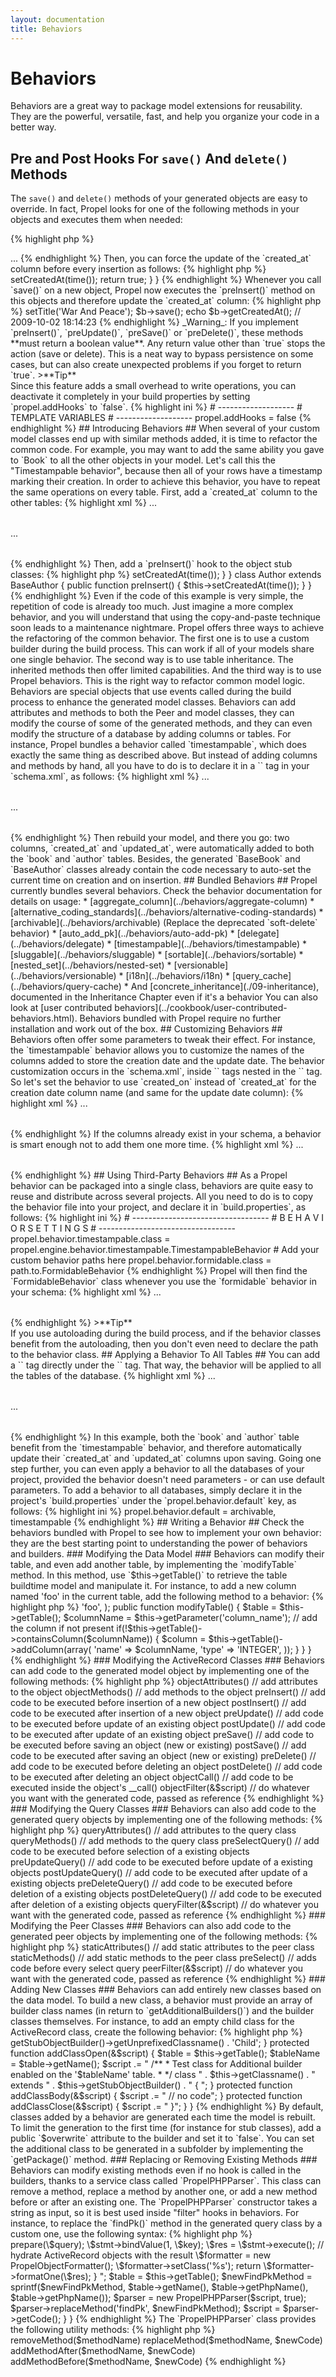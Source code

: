 ```yaml
---
layout: documentation
title: Behaviors
---
```



# Behaviors #

Behaviors are a great way to package model extensions for reusability. They are the powerful, versatile, fast, and help you organize your code in a better way.

## Pre and Post Hooks For `save()` And `delete()` Methods ##

The `save()` and `delete()` methods of your generated objects are easy to override. In fact, Propel looks for one of the following methods in your objects and executes them when needed:

{% highlight php %}
<?php
// save() hooks
preInsert()            // code executed before insertion of a new object
postInsert()           // code executed after insertion of a new object
preUpdate()            // code executed before update of an existing object
postUpdate()           // code executed after update of an existing object
preSave()              // code executed before saving an object (new or existing)
postSave()             // code executed after saving an object (new or existing)
// delete() hooks
preDelete()            // code executed before deleting an object
postDelete()           // code executed after deleting an object
{% endhighlight %}

For example, you may want to keep track of the creation date of every row in the `book` table. In order to achieve this behavior, you can add a `created_at` column to the table in `schema.xml`:

{% highlight xml %}
<table name="book">
  ...
  <column name="created_at" type="timestamp" />
</table>
{% endhighlight %}

Then, you can force the update of the `created_at` column before every insertion as follows:

{% highlight php %}
<?php
class Book extends BaseBook
{
  public function preInsert(ConnectionInterface $con = null)
  {
    $this->setCreatedAt(time());
    return true;
  }
}
{% endhighlight %}

Whenever you call `save()` on a new object, Propel now executes the `preInsert()` method on this objects and therefore update the `created_at` column:

{% highlight php %}
<?php
$b = new Book();
$b->setTitle('War And Peace');
$b->save();
echo $b->getCreatedAt(); // 2009-10-02 18:14:23
{% endhighlight %}

_Warning_: If you implement `preInsert()`, `preUpdate()`, `preSave()` or `preDelete()`, these methods **must return a boolean value**. Any return value other than `true` stops the action (save or delete). This is a neat way to bypass persistence on some cases, but can also create unexpected problems if you forget to return `true`.

>**Tip**<br />Since this feature adds a small overhead to write operations, you can deactivate it completely in your build properties by setting `propel.addHooks` to `false`.

{% highlight ini %}
# -------------------
#  TEMPLATE VARIABLES
# -------------------
propel.addHooks = false
{% endhighlight %}

## Introducing Behaviors ##

When several of your custom model classes end up with similar methods added, it is time to refactor the common code.

For example, you may want to add the same ability you gave to `Book` to all the other objects in your model. Let's call this the "Timestampable behavior", because then all of your rows have a timestamp marking their creation. In order to achieve this behavior, you have to repeat the same operations on every table. First, add a `created_at` column to the other tables:

{% highlight xml %}
<table name="book">
  ...
  <column name="created_at" type="timestamp" />
</table>
<table name="author">
  ...
  <column name="created_at" type="timestamp" />
</table>
{% endhighlight %}

Then, add a `preInsert()` hook to the object stub classes:

{% highlight php %}
<?php
class Book extends BaseBook
{
  public function preInsert()
  {
    $this->setCreatedAt(time());
  }
}

class Author extends BaseAuthor
{
  public function preInsert()
  {
    $this->setCreatedAt(time());
  }
}
{% endhighlight %}

Even if the code of this example is very simple, the repetition of code is already too much. Just imagine a more complex behavior, and you will understand that using the copy-and-paste technique soon leads to a maintenance nightmare.

Propel offers three ways to achieve the refactoring of the common behavior. The first one is to use a custom builder during the build process. This can work if all of your models share one single behavior. The second way is to use table inheritance. The inherited methods then offer limited capabilities. And the third way is to use Propel behaviors. This is the right way to refactor common model logic.

Behaviors are special objects that use events called during the build process to enhance the generated model classes. Behaviors can add attributes and methods to both the Peer and model classes, they can modify the course of some of the generated methods, and they can even modify the structure of a database by adding columns or tables.

For instance, Propel bundles a behavior called `timestampable`, which does exactly the same thing as described above. But instead of adding columns and methods by hand, all you have to do is to declare it in a `<behavior>` tag in your `schema.xml`, as follows:

{% highlight xml %}
<table name="book">
  ...
  <behavior name="timestampable" />
</table>
<table name="author">
  ...
  <behavior name="timestampable" />
</table>
{% endhighlight %}

Then rebuild your model, and there you go: two columns, `created_at` and `updated_at`, were automatically added to both the `book` and `author` tables. Besides, the generated `BaseBook` and `BaseAuthor` classes already contain the code necessary to auto-set the current time on creation and on insertion.

## Bundled Behaviors ##

Propel currently bundles several behaviors. Check the behavior documentation for details on usage:

* [aggregate_column](../behaviors/aggregate-column)
* [alternative_coding_standards](../behaviors/alternative-coding-standards)
* [archivable](../behaviors/archivable) (Replace the deprecated `soft-delete` behavior)
* [auto_add_pk](../behaviors/auto-add-pk)
* [delegate](../behaviors/delegate)
* [timestampable](../behaviors/timestampable)
* [sluggable](../behaviors/sluggable)
* [sortable](../behaviors/sortable)
* [nested_set](../behaviors/nested-set)
* [versionable](../behaviors/versionable)
* [i18n](../behaviors/i18n)
* [query_cache](../behaviors/query-cache)
* And [concrete_inheritance](./09-inheritance), documented in the Inheritance Chapter even if it's a behavior

You can also look at [user contributed behaviors](../cookbook/user-contributed-behaviors.html).

Behaviors bundled with Propel require no further installation and work out of the box.

## Customizing Behaviors ##

Behaviors often offer some parameters to tweak their effect. For instance, the `timestampable` behavior allows you to customize the names of the columns added to store the creation date and the update date. The behavior customization occurs in the `schema.xml`, inside `<parameter>` tags nested in the `<behavior>` tag. So let's set the behavior to use `created_on` instead of `created_at` for the creation date column name (and same for the update date column):

{% highlight xml %}
<table name="book">
  ...
  <behavior name="timestampable">
    <parameter name="create_column" value="created_on" />
    <parameter name="update_column" value="updated_on" />
  </behavior>
</table>
{% endhighlight %}

If the columns already exist in your schema, a behavior is smart enough not to add them one more time.

{% highlight xml %}
<table name="book">
  ...
  <column name="created_on" type="timestamp" />
  <column name="updated_on" type="timestamp" />
  <behavior name="timestampable">
    <parameter name="create_column" value="created_on" />
    <parameter name="update_column" value="updated_on" />
  </behavior>
</table>
{% endhighlight %}

## Using Third-Party Behaviors ##

As a Propel behavior can be packaged into a single class, behaviors are quite easy to reuse and distribute across several projects. All you need to do is to copy the behavior file into your project, and declare it in `build.properties`, as follows:

{% highlight ini %}
# ----------------------------------
#  B E H A V I O R   S E T T I N G S
# ----------------------------------

propel.behavior.timestampable.class = propel.engine.behavior.timestampable.TimestampableBehavior
# Add your custom behavior paths here
propel.behavior.formidable.class = path.to.FormidableBehavior
{% endhighlight %}

Propel will then find the `FormidableBehavior` class whenever you use the `formidable` behavior in your schema:

{% highlight xml %}
<table name="author">
  ...
  <behavior name="timestampable" />
  <behavior name="formidable" />
</table>
{% endhighlight %}

>**Tip**<br />If you use autoloading during the build process, and if the behavior classes benefit from the autoloading, then you don't even need to declare the path to the behavior class.

## Applying a Behavior To All Tables ##

You can add a `<behavior>` tag directly under the `<database>` tag. That way, the behavior will be applied to all the tables of the database.

{% highlight xml %}
<database name="propel">
  <behavior name="timestampable" />
  <table name="book">
    ...
  </table>
  <table name="author">
    ...
  </table>
</database>
{% endhighlight %}

In this example, both the `book` and `author` table benefit from the `timestampable` behavior, and therefore automatically update their `created_at` and `updated_at` columns upon saving.

Going one step further, you can even apply a behavior to all the databases of your project, provided the behavior doesn't need parameters - or can use default parameters. To add a behavior to all databases, simply declare it in the project's `build.properties` under the `propel.behavior.default` key, as follows:

{% highlight ini %}
propel.behavior.default = archivable, timestampable
{% endhighlight %}

## Writing a Behavior ##

Check the behaviors bundled with Propel to see how to implement your own behavior: they are the best starting point to understanding the power of behaviors and builders.

### Modifying the Data Model ###

Behaviors can modify their table, and even add another table, by implementing the `modifyTable` method. In this method, use `$this->getTable()` to retrieve the table buildtime model and manipulate it.

For instance, to add a new column named 'foo' in the current table, add the following method to a behavior:

{% highlight php %}
<?php
class MyBehavior extends Behavior
{
  // default parameters value
  protected $parameters = array(
    'column_name' => 'foo',
  );

  public function modifyTable()
  {
    $table = $this->getTable();
    $columnName = $this->getParameter('column_name');
    // add the column if not present
    if(!$this->getTable()->containsColumn($columnName)) {
      $column = $this->getTable()->addColumn(array(
        'name'    => $columnName,
        'type'    => 'INTEGER',
      ));
    }
  }
}
{% endhighlight %}

### Modifying the ActiveRecord Classes ###

Behaviors can add code to the generated model object by implementing one of the following methods:

{% highlight php %}
objectAttributes()     // add attributes to the object
objectMethods()        // add methods to the object
preInsert()            // add code to be executed before insertion of a new object
postInsert()           // add code to be executed after  insertion of a new object
preUpdate()            // add code to be executed before update of an existing object
postUpdate()           // add code to be executed after  update of an existing object
preSave()              // add code to be executed before saving an object (new or existing)
postSave()             // add code to be executed after  saving an object (new or existing)
preDelete()            // add code to be executed before deleting an object
postDelete()           // add code to be executed after  deleting an object
objectCall()           // add code to be executed inside the object's __call()
objectFilter(&$script) // do whatever you want with the generated code, passed as reference
{% endhighlight %}

### Modifying the Query Classes ###

Behaviors can also add code to the generated query objects by implementing one of the following methods:

{% highlight php %}
queryAttributes()     // add attributes to the query class
queryMethods()        // add methods to the query class
preSelectQuery()      // add code to be executed before selection of a existing objects
preUpdateQuery()      // add code to be executed before update of a existing objects
postUpdateQuery()     // add code to be executed after  update of a existing objects
preDeleteQuery()      // add code to be executed before deletion of a existing objects
postDeleteQuery()     // add code to be executed after  deletion of a existing objects
queryFilter(&$script) // do whatever you want with the generated code, passed as reference
{% endhighlight %}

### Modifying the Peer Classes ###

Behaviors can also add code to the generated peer objects by implementing one of the following methods:

{% highlight php %}
staticAttributes()   // add static attributes to the peer class
staticMethods()      // add static methods to the peer class
preSelect()          // adds code before every select query
peerFilter(&$script) // do whatever you want with the generated code, passed as reference
{% endhighlight %}

### Adding New Classes ###

Behaviors can add entirely new classes based on the data model. To build a new class, a behavior must provide an array of builder class names (in return to `getAdditionalBuilders()`) and the builder classes themselves.

For instance, to add an empty child class for the ActiveRecord class, create the following behavior:

{% highlight php %}
<?php
require_once 'AddChildBehaviorBuilder.php';

class AddChildBehavior extends Behavior
{
	protected $additionalBuilders = array('AddChildBehaviorBuilder');
}
{% endhighlight %}

Next, write a builder extending the `OMBuilder` class, and implement the `getUnprefixedClassName()`, `addClassOpen()`, and `addClassBody()` methods:

{% highlight php %}
<?php
class AddChildBehaviorBuilder extends OMBuilder
{

	public function getUnprefixedClassname()
	{
		return $this->getStubObjectBuilder()->getUnprefixedClassname() . 'Child';
	}

	protected function addClassOpen(&$script)
	{
		$table = $this->getTable();
		$tableName = $table->getName();
		$script .= "
/**
 * Test class for Additional builder enabled on the '$tableName' table.
 *
 */
class " . $this->getClassname() . " extends " . $this->getStubObjectBuilder() . "
{
";
	}

	protected function addClassBody(&$script)
	{
		$script .= "  // no code";
	}

	protected function addClassClose(&$script)
	{
		$script .= "
}";
	}
}
{% endhighlight %}

By default, classes added by a behavior are generated each time the model is rebuilt. To limit the generation to the first time (for instance for stub classes), add a public `$overwrite` attribute to the builder and set it to `false`.

You can set the additional class to be generated in a subfolder by implementing the `getPackage()` method.

### Replacing or Removing Existing Methods ###

Behaviors can modify existing methods even if no hook is called in the builders, thanks to a service class called `PropelPHPParser`. This class can remove a method, replace a method by another one, or add a new method before or after an existing one.

The `PropelPHPParser` constructor takes a string as input, so it is best used inside "filter" hooks in behaviors. For instance, to replace the `findPk()` method in the generated query class by a custom one, use the following syntax:

{% highlight php %}
<?php
class FastPkFindBehavior extends Behavior
{
	public function queryFilter(&$script)
	{
	  $newFindPkMethod = "
public function findPk(\$key, \$con = null)
{
  \$query = 'SELECT * from `%s` WHERE id = ?';
  if (null === \$con) {
    \$con = Propel::getReadConnection(%sPeer::DATABASE_NAME);
  }
  \$stmt = \$con->prepare(\$query);
  \$stmt->bindValue(1, \$key);
  \$res = \$stmt->execute();
  // hydrate ActiveRecord objects with the result
  \$formatter = new PropelObjectFormatter();
  \$formatter->setClass('%s');
  return \$formatter->formatOne(\$res);
}
";
    $table = $this->getTable();
    $newFindPkMethod = sprintf($newFindPkMethod, $table->getName(), $table->getPhpName(), $table->getPhpName());
    $parser = new PropelPHPParser($script, true);
    $parser->replaceMethod('findPk', $newFindPkMethod);
    $script = $parser->getCode();
  }
}
{% endhighlight %}

The `PropelPHPParser` class provides the following utility methods:

{% highlight php %}
removeMethod($methodName)
replaceMethod($methodName, $newCode)
addMethodAfter($methodName, $newCode)
addMethodBefore($methodName, $newCode)
{% endhighlight %}
